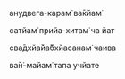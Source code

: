 анудвега-карам̇ ва̄кйам̇

сатйам̇ прийа-хитам̇ ча йат

сва̄дхйа̄йа̄бхйасанам̇ чаива

ва̄н̇-майам̇ тапа учйате